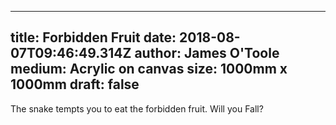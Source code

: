 
---
title: Forbidden Fruit
date: 2018-08-07T09:46:49.314Z
author: James O'Toole
medium: Acrylic on canvas
size: 1000mm x 1000mm
draft: false
---

The snake tempts you to eat the forbidden fruit. Will you Fall?
